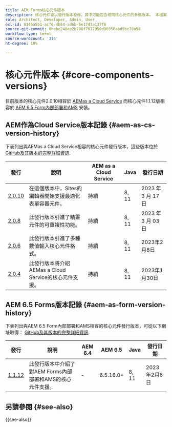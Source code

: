 ```yaml
---
title: AEM Forms核心元件版本
description: 核心元件會以發行版本發佈，其中可能包含相同核心元件的多個版本。 本檔案說明什麼是發行版本和版本，以及如何瞭解與核心元件和AEM的相容性。
role: Architect, Developer, Admin, User
exl-id: 8146a5b1-acf6-4b54-ad6b-6e1747a137f6
source-git-commit: 0bebc248ee2b708f7677950d90356abd5bc70a98
workflow-type: tm+mt
source-wordcount: '316'
ht-degree: 10%

---
```


# 核心元件版本 {#core-components-versions}

目前版本的核心元件2.0.10相容於 [AEMas a Cloud Service](https://experienceleague.adobe.com/docs/experience-manager-cloud-service/landing/home.html) 而核心元件1.1.12版相容於 [AEM 6.5 Form內部部署和AMS](https://experienceleague.adobe.com/docs/experience-manager-65/user-guide/home.html) 安裝。

## AEM作為Cloud Service版本記錄 {#aem-as-cs-version-history}

下表列出與AEMas a Cloud Service相容的核心元件發行版本，這些版本位於 [GitHub及其版本的完整詳細資訊](https://github.com/adobe/aem-core-forms-components/releases).

| 發行 | 說明 | AEM as a Cloud Service  | Java | 發行日期 |
|---|---|---|---|---|
| [2.0.10](https://github.com/adobe/aem-core-forms-components/releases/tag/core-forms-components-reactor-2.0.10) | 在這個版本中，Sites的編輯器開始支援最適化表單容器元件。 | 持續 | 8, 11 | 2023 年 3 月 17 日 |
| [2.0.8](https://github.com/adobe/aem-core-forms-components/releases/tag/core-forms-components-reactor-2.0.8) | 此發行版本引進了精靈元件的可重複性功能。 | 持續 | 8, 11 | 2023 年 3 月 03 日 |
| [2.0.6](https://github.com/adobe/aem-core-forms-components/releases/tag/core-forms-components-reactor-2.0.6) | 此發行版本引進了多種數值輸入核心元件格式。 | 持續 | 8, 11 | 2023年2月8日 |
| [2.0.4](https://github.com/adobe/aem-core-forms-components/releases/tag/core-forms-components-reactor-2.0.6) | 此發行版本將介紹AEMas a Cloud Service的核心元件支援。 | 持續 | 8, 11 | 2023年1月30日 |

## AEM 6.5 Forms版本記錄 {#aem-as-form-version-history}

下表列出與AEM 6.5 Form內部部署和AMS相容的核心元件發行版本，可從以下網址取得： [GitHub及其版本的完整詳細資訊](https://github.com/adobe/aem-core-forms-components/releases/tag/core-forms-components-reactor-1.1.12).

| 發行 | 說明 | AEM 6.4 | AEM 6.5 | Java | 發行日期 |
|---|---|---|---|---|---|
| [1.1.12](https://github.com/adobe/aem-core-forms-components/releases/tag/core-forms-components-reactor-1.1.12) | 此發行版本中介紹了對AEM Forms內部部署和AMS的核心元件支援。 | - | 6.5.16.0+ | 8, 11 | 2023年2月8日 |

## 另請參閱 {#see-also}

{{see-also}}